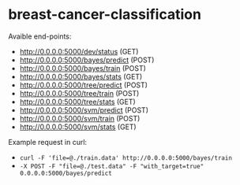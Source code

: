 # breast-cancer-classification

Avaible end-points:
  - http://0.0.0.0:5000/dev/status (GET)
  - http://0.0.0.0:5000/bayes/predict (POST)
  - http://0.0.0.0:5000/bayes/train (POST)
  - http://0.0.0.0:5000/bayes/stats (GET)
  - http://0.0.0.0:5000/tree/predict (POST)
  - http://0.0.0.0:5000/tree/train (POST)
  - http://0.0.0.0:5000/tree/stats (GET)
  - http://0.0.0.0:5000/svm/predict (POST)
  - http://0.0.0.0:5000/svm/train (POST)
  - http://0.0.0.0:5000/svm/stats (GET)
  
Example request in curl:

 - `curl -F 'file=@./train.data' http://0.0.0.0:5000/bayes/train`
 - `-X POST -F "file=@./test.data" -F "with_target=true" 0.0.0.0:5000/bayes/predict`
